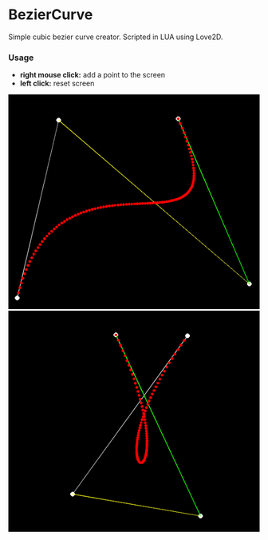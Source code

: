 # BezierCurve
Simple cubic bezier curve creator. Scripted in LUA using Love2D.

### Usage
- **right mouse click:** add a point to the screen
- **left click:** reset screen

![](screencap-1.png)
![](screencap-2.png)
